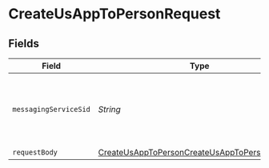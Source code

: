 # CreateUsAppToPersonRequest


## Fields

| Field                                                                                                                     | Type                                                                                                                      | Required                                                                                                                  | Description                                                                                                               |
| ------------------------------------------------------------------------------------------------------------------------- | ------------------------------------------------------------------------------------------------------------------------- | ------------------------------------------------------------------------------------------------------------------------- | ------------------------------------------------------------------------------------------------------------------------- |
| `messagingServiceSid`                                                                                                     | *String*                                                                                                                  | :heavy_check_mark:                                                                                                        | The SID of the [Messaging Service](https://www.twilio.com/docs/messaging/services/api) to create the resources from.      |
| `requestBody`                                                                                                             | [CreateUsAppToPersonCreateUsAppToPersonRequest](../../models/operations/CreateUsAppToPersonCreateUsAppToPersonRequest.md) | :heavy_minus_sign:                                                                                                        | N/A                                                                                                                       |
